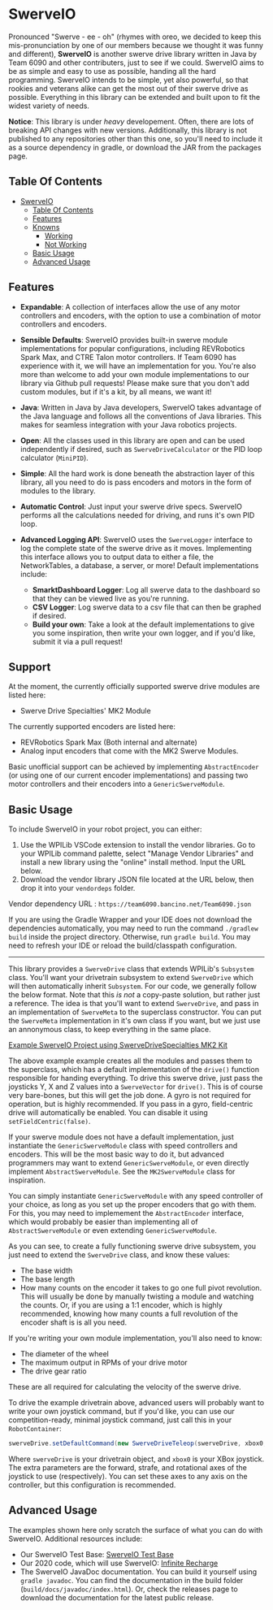 # SwerveIO

Pronounced "Swerve - ee - oh" (rhymes with oreo, we decided to keep this mis-pronunciation by one of our members because we thought it was funny and different), **SwerveIO** is another swerve drive library written in Java by Team 6090 and other contributers, just to see if we could. SwerveIO aims to be as simple and easy to use as possible, handing all the hard programming. SwerveIO intends to be simple, yet also powerful, so that rookies and veterans alike can get the most out of their swerve drive as possible. Everything in this library can be extended and built upon to fit the widest variety of needs.

**Notice**: This library is under _heavy_ developement. Often, there are lots of breaking API changes with new versions. Additionally, this library is not published to any repositories other than this one, so you'll need to include it as a source dependency in gradle, or download the JAR from the packages page.

## Table Of Contents
- [SwerveIO](#swerveio)
  - [Table Of Contents](#table-of-contents)
  - [Features](#features)
  - [Knowns](#knowns)
    - [Working](#working)
    - [Not Working](#not-working)
  - [Basic Usage](#basic-usage)
  - [Advanced Usage](#advanced-usage)

## Features

- **Expandable**: A collection of interfaces allow the use of any motor controllers and encoders, with the option to use a combination of motor controllers and encoders.
- **Sensible Defaults**: SwerveIO provides built-in swerve module implementations for popular configurations, including REVRobotics Spark Max, and CTRE Talon motor controllers. If Team 6090 has experience with it, we will have an implementation for you. You're also more than welcome to add your own module implementations to our library via Github pull requests! Please make sure that you don't add custom modules, but if it's a kit, by all means, we want it!
- **Java**: Written in Java by Java developers, SwerveIO takes advantage of the Java language and follows all the conventions of Java libraries. This makes for seamless integration with your Java robotics projects.
- **Open**: All the classes used in this library are open and can be used independently if desired, such as `SwerveDriveCalculator` or the PID loop calculator (`MiniPID`).
- **Simple**: All the hard work is done beneath the abstraction layer of this library, all you need to do is pass encoders and motors in the form of modules to the library.

- **Automatic Control**: Just input your swerve drive specs. SwerveIO performs all the calculations needed for driving, and runs it's own PID loop.
- **Advanced Logging API**: SwerveIO uses the `SwerveLogger` interface to log the complete state of the swerve drive as it moves. Implementing this interface allows you to output data to either a file, the NetworkTables, a database, a server, or more! Default implementations include:
  - **SmarktDashboard Logger**: Log all swerve data to the dashboard so that they can be viewed live as you're running.
  - **CSV Logger**: Log swerve data to a csv file that can then be graphed if desired.
  - **Build your own**: Take a look at the default implementations to give you some inspiration, then write your own logger, and if you'd like, submit it via a pull request!

## Support

At the moment, the currently officially supported swerve drive modules are listed here:

- Swerve Drive Specialties' MK2 Module

The currently supported encoders are listed here:

- REVRobotics Spark Max (Both internal and alternate)
- Analog input encoders that come with the MK2 Swerve Modules.

Basic unofficial support can be achieved by implementing `AbstractEncoder` (or using one of our current encoder implementations) and passing two motor controllers and their encoders into a `GenericSwerveModule`.

## Basic Usage

To include SwerveIO in your robot project, you can either:

1. Use the WPILib VSCode extension to install the vendor libraries. Go to your WPILib command palette, select "Manage Vendor Libraries" and install a new library using the "online" install method. Input the URL below.
2. Download the vendor library JSON file located at the URL below, then drop it into your `vendordeps` folder.

Vendor dependency URL : `https://team6090.bancino.net/Team6090.json`

If you are using the Gradle Wrapper and your IDE does not download the dependencies automatically, you may need to run the command `./gradlew build` inside the project directory. Otherwise, run `gradle build`. You may need to refresh your IDE or reload the build/classpath configuration.

---

This library provides a `SwerveDrive` class that extends WPILib's `Subsystem` class. You'll want your drivetrain subsystem to extend `SwerveDrive` which will then automatically inherit `Subsystem`. For our code, we generally follow the below format. Note that this *is not* a copy-paste solution, but rather
just a reference. The idea is that you'll want to extend `SwerveDrive`, and pass in an implementation of
`SwerveMeta` to the superclass constructor. You can put the `SwerveMeta` implementation in it's own
class if you want, but we just use an annonymous class, to keep everything in the same place.

[Example SwerveIO Project using SwerveDriveSpecialties MK2 Kit](https://github.com/Team6090/SwerveIOTestBase)

The above example example creates all the modules and passes them to the superclass, which has a default implementation of the `drive()` function responsible for handing everything. To drive this swerve drive, just pass the joysticks Y, X and Z values into a `SwerveVector` for `drive()`. This is of course very bare-bones, but this will get the job done. A gyro is not required for operation, but is highly recommended. If you pass in a gyro, field-centric drive will automatically be enabled. You can disable it using `setFieldCentric(false)`.

If your swerve module does not have a default implementation, just instantiate the `GenericSwerveModule` class with speed controllers and encoders. This will be the most basic way to do it, but advanced programmers may want to extend `GenericSwerveModule`, or even directly implement `AbstractSwerveModule`. See the `MK2SwerveModule` class for inspiration. 

You can simply instantiate `GenericSwerveModule` with any speed controller of your choice, as long as you set up the proper encoders that go with them. For this, you may need to implemement the `AbstractEncoder` interface, which would probably be easier than implementing all of `AbstractSwerveModule` or even extending `GenericSwerveModule`.

As you can see, to create a fully functioning swerve drive subsystem, you just need to extend the `SwerveDrive` class, and know these values:

- The base width
- The base length
- How many counts on the encoder it takes to go one full pivot revolution. This will usually be done by manually twisting a module and watching the counts. Or, if you are using a 1:1 encoder, which is highly recommended, knowing how many counts a full revolution of the encoder shaft is is all you need.

If you're writing your own module implementation, you'll also need to know:

- The diameter of the wheel
- The maximum output in RPMs of your drive motor
- The drive gear ratio

These are all required for calculating the velocity of the swerve drive.

To drive the example drivetrain above, advanced users will probably want to write your own joystick command, but if you'd like,
you can use our competition-ready, minimal joystick command, just call this in your `RobotContainer`:

```java
swerveDrive.setDefaultCommand(new SwerveDriveTeleop(swerveDrive, xbox0, XboxController.Axis.kLeftY, XboxController.Axis.kLeftX, XboxController.Axis.kRightX));
```

Where `swerveDrive` is your drivetrain object, and `xbox0` is your XBox joystick. The extra parameters are the forward, strafe, and rotational axes of the joystick to use (respectively). You can set these axes to any axis on the controller, but this configuration is recommended.

## Advanced Usage

The examples shown here only scratch the surface of what you can do with SwerveIO. Additional resources include:

- Our SwerveIO Test Base: [SwerveIO Test Base](https://github.com.Team6090/SwerveIOTestBase)
- Our 2020 code, which will use SwerveIO: [Infinite Recharge](https://github.com/Team6090/InfiniteRecharge)
- The SwerveIO JavaDoc documentation. You can build it yourself using `gradle javadoc`. You can find the documentation in the build folder (`build/docs/javadoc/index.html`). Or, check the releases page to download the documentation for the latest public release.
